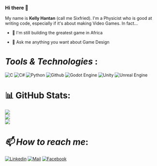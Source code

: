 ### Hi there 👋

My name is **Kelly Hantan** (call me Sixfried). I'm a Physicist who is good at writing code, especially if it's about making Video Games. In fact...

- 🌱 I'm still building the greatest game in Africa

- 💬 Ask me anything you want about Game Design


# ***Tools & Technologies*** :

![C](https://img.shields.io/badge/c-%2300599C.svg?style=for-the-badge&logo=c&logoColor=white)  ![C#](https://img.shields.io/badge/c%23-%23239120.svg?style=for-the-badge&logo=c-sharp&logoColor=white)  ![Python](https://img.shields.io/badge/python-%2314354C.svg?style=for-the-badge&logo=python&logoColor=white)  ![Github](https://img.shields.io/badge/github-%23121011.svg?style=for-the-badge&logo=github&logoColor=white)  ![Godot Engine](https://img.shields.io/badge/GODOT-%23FFFFFF.svg?style=for-the-badge&logo=godot-engine)  ![Unity](https://img.shields.io/badge/unity-%23000000.svg?style=for-the-badge&logo=unity&logoColor=white) ![Unreal Engine](https://img.shields.io/badge/unrealengine-%23313131.svg?style=for-the-badge&logo=unrealengine&logoColor=white)

# 📊 GitHub Stats:
![](https://github-readme-stats.vercel.app/api?username=6fried&theme=dark&hide_border=false&include_all_commits=true&count_private=true)<br/>
![](https://github-readme-streak-stats.herokuapp.com/?user=6fried&theme=dark&hide_border=false)<br/>
![](https://github-readme-stats.vercel.app/api/top-langs/?username=6fried&theme=dark&hide_border=false&include_all_commits=true&count_private=true&layout=compact)

# ***📫 How to reach me***:

<!-- [![Medium](https://img.shields.io/badge/Medium-000000?&style=for-the-badge&logo=medium&logoColor=white)](https://www.medium.com/@juniormedehou) -->
<!-- [![Twitter](https://img.shields.io/badge/twitter-%231DA1F2.svg?&style=for-the-badge&logo=twitter&logoColor=white)](https://twitter.com/HantanKelly) -->
[![Linkedin](https://img.shields.io/badge/linkedin-%230077B5.svg?&style=for-the-badge&logo=linkedin&logoColor=white)](https://linkedin.com/in/kelly-hantan-b471881b8)
[![Mail](https://img.shields.io/badge/gmail-D14836?&style=for-the-badge&logo=gmail&logoColor=white)](kellyhantan@gmail.com)
[![Facebook](https://img.shields.io/badge/Facebook-%231877F2.svg?logo=Facebook&logoColor=white)](https://facebook.com/sedegbekelly.hantan)
